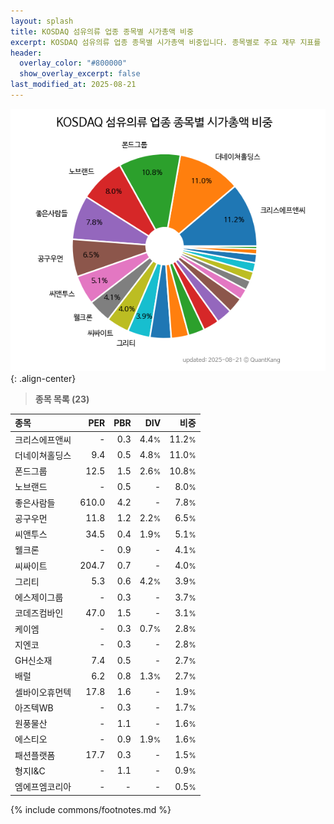 ```yaml
---
layout: splash
title: KOSDAQ 섬유의류 업종 종목별 시가총액 비중
excerpt: KOSDAQ 섬유의류 업종 종목별 시가총액 비중입니다. 종목별로 주요 재무 지표를 함께 표시합니다.
header:
  overlay_color: "#800000"
  show_overlay_excerpt: false
last_modified_at: 2025-08-21
---
```



![KOSDAQ 섬유의류 업종 종목별 시가총액 비중](/stats/sector/images/kosdaq_업종_섬유의류_종목.png){: .align-center}


> **종목 목록 (23)**<a id="list"></a>

| **종목** | **PER** | **PBR** | **DIV** | **비중** |
| :------- | ------: | ------: | ------: | -------: |
| 크리스에프앤씨 | - | 0.3 | 4.4<small>%</small> | 11.2<small>%</small> |
| 더네이쳐홀딩스 | 9.4 | 0.5 | 4.8<small>%</small> | 11.0<small>%</small> |
| 폰드그룹 | 12.5 | 1.5 | 2.6<small>%</small> | 10.8<small>%</small> |
| 노브랜드 | - | 0.5 | - | 8.0<small>%</small> |
| 좋은사람들 | 610.0 | 4.2 | - | 7.8<small>%</small> |
| 공구우먼 | 11.8 | 1.2 | 2.2<small>%</small> | 6.5<small>%</small> |
| 씨앤투스 | 34.5 | 0.4 | 1.9<small>%</small> | 5.1<small>%</small> |
| 웰크론 | - | 0.9 | - | 4.1<small>%</small> |
| 씨싸이트 | 204.7 | 0.7 | - | 4.0<small>%</small> |
| 그리티 | 5.3 | 0.6 | 4.2<small>%</small> | 3.9<small>%</small> |
| 에스제이그룹 | - | 0.3 | - | 3.7<small>%</small> |
| 코데즈컴바인 | 47.0 | 1.5 | - | 3.1<small>%</small> |
| 케이엠 | - | 0.3 | 0.7<small>%</small> | 2.8<small>%</small> |
| 지엔코 | - | 0.3 | - | 2.8<small>%</small> |
| GH신소재 | 7.4 | 0.5 | - | 2.7<small>%</small> |
| 배럴 | 6.2 | 0.8 | 1.3<small>%</small> | 2.7<small>%</small> |
| 셀바이오휴먼텍 | 17.8 | 1.6 | - | 1.9<small>%</small> |
| 아즈텍WB | - | 0.3 | - | 1.7<small>%</small> |
| 원풍물산 | - | 1.1 | - | 1.6<small>%</small> |
| 에스티오 | - | 0.9 | 1.9<small>%</small> | 1.6<small>%</small> |
| 패션플랫폼 | 17.7 | 0.3 | - | 1.5<small>%</small> |
| 형지I&C | - | 1.1 | - | 0.9<small>%</small> |
| 엠에프엠코리아 | - | - | - | 0.5<small>%</small> |

{% include commons/footnotes.md %}